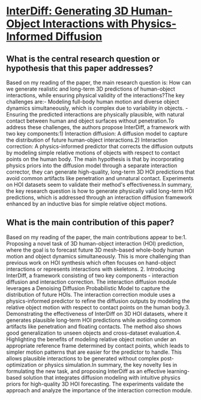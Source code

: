 # [InterDiff: Generating 3D Human-Object Interactions with Physics-Informed   Diffusion](https://arxiv.org/abs/2308.16905)

## What is the central research question or hypothesis that this paper addresses?

Based on my reading of the paper, the main research question is: How can we generate realistic and long-term 3D predictions of human-object interactions, while ensuring physical validity of the interactions?The key challenges are:- Modeling full-body human motion and diverse object dynamics simultaneously, which is complex due to variability in objects. - Ensuring the predicted interactions are physically plausible, with natural contact between human and object surfaces without penetration.To address these challenges, the authors propose InterDiff, a framework with two key components:1) Interaction diffusion: A diffusion model to capture the distribution of future human-object interactions.2) Interaction correction: A physics-informed predictor that corrects the diffusion outputs by modeling simple relative motions of objects with respect to contact points on the human body. The main hypothesis is that by incorporating physics priors into the diffusion model through a separate interaction corrector, they can generate high-quality, long-term 3D HOI predictions that avoid common artifacts like penetration and unnatural contact. Experiments on HOI datasets seem to validate their method's effectiveness.In summary, the key research question is how to generate physically valid long-term HOI predictions, which is addressed through an interaction diffusion framework enhanced by an inductive bias for simple relative object motions.


## What is the main contribution of this paper?

Based on my reading of the paper, the main contributions appear to be:1. Proposing a novel task of 3D human-object interaction (HOI) prediction, where the goal is to forecast future 3D mesh-based whole-body human motion and object dynamics simultaneously. This is more challenging than previous work on HOI synthesis which often focuses on hand-object interactions or represents interactions with skeletons. 2. Introducing InterDiff, a framework consisting of two key components - interaction diffusion and interaction correction. The interaction diffusion module leverages a Denoising Diffusion Probabilistic Model to capture the distribution of future HOIs. The interaction correction module uses a physics-informed predictor to refine the diffusion outputs by modeling the relative object motion with respect to contact points on the human body.3. Demonstrating the effectiveness of InterDiff on 3D HOI datasets, where it generates plausible long-term HOI predictions while avoiding common artifacts like penetration and floating contacts. The method also shows good generalization to unseen objects and cross-dataset evaluation.4. Highlighting the benefits of modeling relative object motion under an appropriate reference frame determined by contact points, which leads to simpler motion patterns that are easier for the predictor to handle. This allows plausible interactions to be generated without complex post-optimization or physics simulation.In summary, the key novelty lies in formulating the new task, and proposing InterDiff as an effective learning-based solution that integrates diffusion modeling with intuitive physics priors for high-quality 3D HOI forecasting. The experiments validate the approach and analyze the importance of the interaction correction module.
